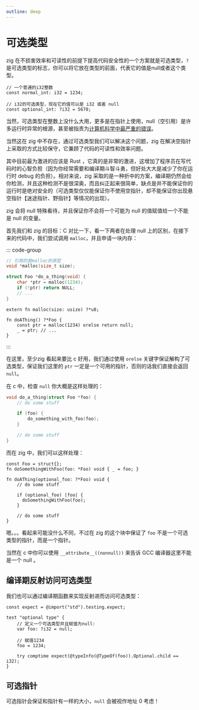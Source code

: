 ```yaml
---
outline: deep
---
```


# 可选类型

zig 在不损害效率和可读性的前提下提高代码安全性的一个方案就是可选类型，`?` 是可选类型的标志，你可以将它放在类型的前面，代表它的值是null或者这个类型。

```zig
// 一个普通的i32整数
const normal_int: i32 = 1234;

// i32的可选类型，现在它的值可以是 i32 或者 null
const optional_int: ?i32 = 5678;
```

当然，可选类型在整数上没什么大用，更多是在指针上使用，null（空引用）是许多运行时异常的根源，甚至被指责为[计算机科学中最严重的错误](https://www.lucidchart.com/techblog/2015/08/31/the-worst-mistake-of-computer-science/)。

当然这在 zig 中不存在，通过可选类型我们可以解决这个问题，zig 在解决空指针上采取的方式比较保守，它兼顾了代码的可读性和效率问题。

其中目前最为激进的应该是 Rust ，它真的是非常的激进，这增加了程序员在写代码时的心智负担（因为你经常需要和编译期斗智斗勇，但好处大大是减少了你在运行时 debug 的负担）。相对来说，zig 采取的是一种折中的方案，编译期仍然会给你检测，并且这种检测不是很深奥，而且纠正起来很简单，缺点是并不能保证你的运行时是绝对安全的（可选类型仅仅能保证你不使用空指针，却不能保证你出现悬空指针【迷途指针、野指针】等情况的出现）。

zig 会将 null 特殊看待，并且保证你不会将一个可能为 null 的值赋值给一个不能是 null 的变量。

首先我们和 zig 的目标：C 对比一下，看一下两者在处理 null 上的区别，在接下来的代码中，我们尝试调用 `malloc`，并且申请一块内存：

::: code-group

```c [c]
// 引用的是malloc的原型
void *malloc(size_t size);

struct Foo *do_a_thing(void) {
    char *ptr = malloc(1234);
    if (!ptr) return NULL;
    // ...
}
```

```zig [zig]
extern fn malloc(size: usize) ?*u8;

fn doAThing() ?*Foo {
    const ptr = malloc(1234) orelse return null;
    _ = ptr; // ...
}
```

:::

在这里，至少zig 看起来要比 c 好用，我们通过使用 `orelse` 关键字保证解构了可选类型，保证我们这里的 `ptr` 一定是一个可用的指针，否则的话我们直接会返回 `null`。

在 c 中，检查 `null` 你大概是这样处理的：

```c
void do_a_thing(struct Foo *foo) {
    // do some stuff

    if (foo) {
        do_something_with_foo(foo);
    }

    // do some stuff
}
```

而在 zig 中，我们可以这样处理：

```zig
const Foo = struct{};
fn doSomethingWithFoo(foo: *Foo) void { _ = foo; }

fn doAThing(optional_foo: ?*Foo) void {
    // do some stuff

    if (optional_foo) |foo| {
      doSomethingWithFoo(foo);
    }

    // do some stuff
}
```

嗯。。。看起来可能没什么不同，不过在 zig 的这个块中保证了 `foo` 不是一个可选类型的指针，而是一个指针。

当然在 c 中你可以使用 `__attribute__((nonnull))` 来告诉 GCC 编译器这里不能是一个 null 。

## 编译期反射访问可选类型

我们也可以通过编译期函数来实现反射进而访问可选类型：

```zig
const expect = @import("std").testing.expect;

test "optional type" {
    // 定义一个可选类型并且赋值为null:
    var foo: ?i32 = null;

    // 赋值1234
    foo = 1234;

    try comptime expect(@typeInfo(@TypeOf(foo)).Optional.child == i32);
}
```

## 可选指针

可选指针会保证和指针有一样的大小，`null` 会被视作地址 0 考虑！
